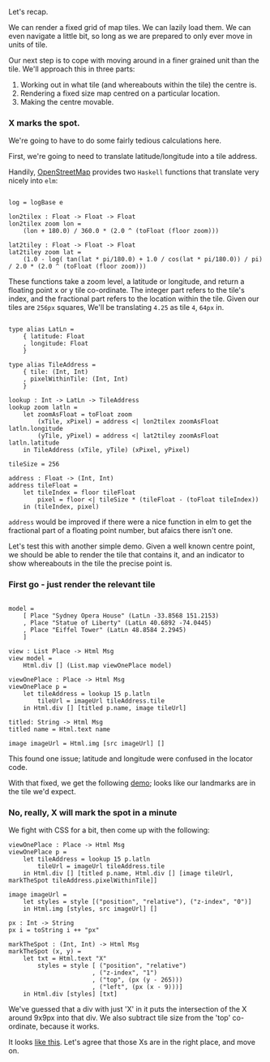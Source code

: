 Let's recap.

We can render a fixed grid of map tiles. We can lazily load them. We
can even navigate a little bit, so long as we are prepared to only
ever move in units of tile.

Our next step is to cope with moving around in a finer grained unit
than the tile. We'll approach this in three parts:

1. Working out in what tile (and whereabouts within the tile) the centre is.
2. Rendering a fixed size map centred on a particular location.
3. Making the centre movable.

### X marks the spot.

We're going to have to do some fairly tedious calculations here.

First, we're going to need to translate latitude/longitude into a tile address.

Handily,
[OpenStreetMap](https://wiki.openstreetmap.org/wiki/Slippy_map_tilenames#Haskell)
provides two `Haskell` functions that translate very nicely into `elm`:

~~~~ {.haskell}

log = logBase e

lon2tilex : Float -> Float -> Float
lon2tilex zoom lon = 
    (lon + 180.0) / 360.0 * (2.0 ^ (toFloat (floor zoom))) 

lat2tiley : Float -> Float -> Float
lat2tiley zoom lat = 
    (1.0 - log( tan(lat * pi/180.0) + 1.0 / cos(lat * pi/180.0)) / pi) / 2.0 * (2.0 ^ (toFloat (floor zoom)))
~~~~

These functions take a zoom level, a latitude or longitude, and return
a floating point x or y tile co-ordinate. The integer part refers to
the tile's index, and the fractional part refers to the location
within the tile. Given our tiles are `256px` squares, We'll be
translating `4.25` as tile `4`, `64px` in.

~~~~ {.haskell}

type alias LatLn =
    { latitude: Float
    , longitude: Float
    }

type alias TileAddress =
    { tile: (Int, Int)
    , pixelWithinTile: (Int, Int)
    }

lookup : Int -> LatLn -> TileAddress
lookup zoom latln = 
    let zoomAsFloat = toFloat zoom
        (xTile, xPixel) = address <| lon2tilex zoomAsFloat latln.longitude
        (yTile, yPixel) = address <| lat2tiley zoomAsFloat latln.latitude
    in TileAddress (xTile, yTile) (xPixel, yPixel)

tileSize = 256

address : Float -> (Int, Int)
address tileFloat =
    let tileIndex = floor tileFloat
        pixel = floor <| tileSize * (tileFloat - (toFloat tileIndex))
    in (tileIndex, pixel)

~~~~

`address` would be improved if there were a nice function in elm to
get the fractional part of a floating point number, but afaics there
isn't one.

Let's test this with another simple demo. Given a well known centre
point, we should be able to render the tile that contains it, and an
indicator to show whereabouts in the tile the precise point is.

### First go - just render the relevant tile

~~~~ {.haskell}

model = 
    [ Place "Sydney Opera House" (LatLn -33.8568 151.2153)
    , Place "Statue of Liberty" (LatLn 40.6892 -74.0445)
    , Place "Eiffel Tower" (LatLn 48.8584 2.2945)
    ]

view : List Place -> Html Msg
view model =
    Html.div [] (List.map viewOnePlace model)

viewOnePlace : Place -> Html Msg
viewOnePlace p =
    let tileAddress = lookup 15 p.latln
        tileUrl = imageUrl tileAddress.tile
    in Html.div [] [titled p.name, image tileUrl]

titled: String -> Html Msg
titled name = Html.text name

image imageUrl = Html.img [src imageUrl] []
~~~~

This found one issue; latitude and longitude were confused in the
locator code.

With that fixed, we get the following [demo](demo-4.1.html); looks
like our landmarks are in the tile we'd expect.

### No, really, X will mark the spot in a minute

We fight with CSS for a bit, then come up with the following:

~~~~ {.haskell}
viewOnePlace : Place -> Html Msg
viewOnePlace p =
    let tileAddress = lookup 15 p.latln
        tileUrl = imageUrl tileAddress.tile
    in Html.div [] [titled p.name, Html.div [] [image tileUrl, markTheSpot tileAddress.pixelWithinTile]]

image imageUrl = 
    let styles = style [("position", "relative"), ("z-index", "0")]
    in Html.img [styles, src imageUrl] []

px : Int -> String
px i = toString i ++ "px"

markTheSpot : (Int, Int) -> Html Msg
markTheSpot (x, y) = 
    let txt = Html.text "X"
        styles = style [ ("position", "relative")
                       , ("z-index", "1")
                       , ("top", (px (y - 265)))
                       , ("left", (px (x - 9)))]
    in Html.div [styles] [txt]
~~~~

We've guessed that a div with just 'X' in it puts the intersection of
the X around 9x9px into that div. We also subtract tile size from the
'top' co-ordinate, because it works.

It looks [like this](demo-4.2.html). Let's agree that those Xs are in
the right place, and move on.
